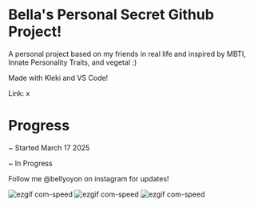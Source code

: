 # Bella's Personal Secret Github Project!
A personal project based on my friends in real life and inspired by MBTI, Innate Personality Traits, and vegetal :)

Made with Kleki and VS Code!


Link: x


# Progress
~ Started March 17 2025

~ In Progress


Follow me @bellyoyon on instagram for updates!


![ezgif com-speed](https://github.com/user-attachments/assets/d959b3bd-aaba-4080-a35f-5f4f457e829a) ![ezgif com-speed](https://github.com/user-attachments/assets/d959b3bd-aaba-4080-a35f-5f4f457e829a) ![ezgif com-speed](https://github.com/user-attachments/assets/d959b3bd-aaba-4080-a35f-5f4f457e829a)
